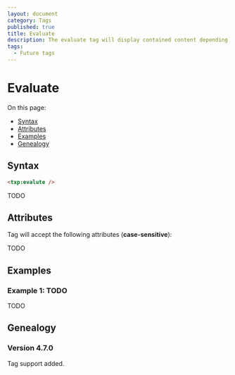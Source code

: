 ```yaml
---
layout: document
category: Tags
published: true
title: Evaluate
description: The evaluate tag will display contained content depending on the evaluation context given.
tags:
  - Future tags
---
```


# Evaluate

On this page:

* [Syntax](#syntax)
* [Attributes](#attributes)
* [Examples](#examples)
* [Genealogy](#genealogy)

## Syntax

~~~ html
<txp:evalute />
~~~

TODO

## Attributes

Tag will accept the following attributes (**case-sensitive**):

TODO

## Examples

### Example 1: TODO

TODO

## Genealogy

### Version 4.7.0

Tag support added.

